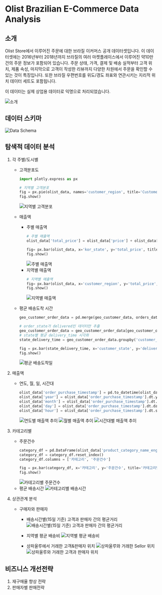 # Olist Brazilian E-Commerce Data Analysis

## 소개
Olist Store에서 이루어진 주문에 대한 브라질 이커머스 공개 데이터셋입니다. 이 데이터셋에는 2016년부터 2018년까지 브라질의 여러 마켓플레이스에서 이루어진 약10만 건의 주문 정보가 포함되어 있습니다. 주문 상태, 가격, 결제 및 배송 실적부터 고객 위치, 제품 속성, 마지막으로 고객이 작성한 리뷰까지 다양한 차원에서 주문을 확인할 수 있는 것이 특징입니다. 또한 브라질 우편번호를 위도/경도 좌표와 연관시키는 지리적 위치 데이터 세트도 포함됩니다. 

이 데이터는 실제 상업용 데이터로 익명으로 처리되었습니다.

![소개](https://github.com/SUNGMYEONGGI/image/blob/main/Olist%20Introduce.png?raw=true)

## 데이터 스키마
![Data Schema](https://i.imgur.com/HRhd2Y0.png)

## 탐색적 데이터 분석
1. 각 주별/도시별 
    - 고객분포도
        ```python
        import plotly.express as px

        # 지역별 고객분포
        fig = px.pie(olist_data, names='customer_region', title='Customer Region Distributions')
        fig.show()
        ```
        ![지역별 고객분포](https://github.com/SUNGMYEONGGI/image/blob/main/%EC%A7%80%EC%97%AD%EB%B3%84%20%EA%B3%A0%EA%B0%9D%EB%B6%84%ED%8F%AC.png?raw=true)

    - 매출액
        - 주별 매출액
            ```python
            # 주별 매출액
            olist_data['total_price'] = olist_data['price'] + olist_data['freight_value']

            fig= px.bar(olist_data, x='kor_state', y='total_price', title='Total Sales by State')
            fig.show()
            ```
            ![주별 매출액](https://github.com/SUNGMYEONGGI/image/blob/main/%E1%84%8C%E1%85%AE%E1%84%87%E1%85%A7%E1%86%AF%E1%84%86%E1%85%A2%E1%84%8E%E1%85%AE%E1%86%AF%E1%84%8B%E1%85%A2%E1%86%A8.png?raw=true)
        - 지역별 매출액
            ```python
            # 지역별 매출액
            fig= px.bar(olist_data, x='customer_region', y='total_price', title='Total Sales by Region')
            fig.show()
            ```
            ![지역별 매출액](https://github.com/SUNGMYEONGGI/image/blob/main/%EC%A7%80%EC%97%AD%EB%B3%84%20%EB%A7%A4%EC%B6%9C%EC%95%A1.png?raw=true)
    - 평균 배송도착 시간
        ```python
        geo_customer_order_data = pd.merge(geo_customer_data, orders_data, on='customer_id')

        # order_state가 delivered인 데이터만 추출
        geo_customer_order_data = geo_customer_order_data[geo_customer_order_data['order_status'] == 'delivered']
        # state별 평균 delivery_time 시각화
        state_delivery_time = geo_customer_order_data.groupby('customer_state')['delivery_time'].mean().reset_index()

        fig = px.bar(state_delivery_time, x='customer_state', y='delivery_time', color='delivery_time', title='State별 평균 배송시간')
        fig.show()
        ```
        ![평균 배송도착일](https://github.com/SUNGMYEONGGI/image/blob/main/%EC%A3%BC%EB%B3%84%20%ED%8F%89%EA%B7%A0%20%EB%B0%B0%EC%86%A1%EC%8B%9C%EA%B0%84.png?raw=true)

2. 매출액
    - 연도, 월, 일, 시간대
        ```python
        olist_data['order_purchase_timestamp'] = pd.to_datetime(olist_data['order_purchase_timestamp'])
        olist_data['year'] = olist_data['order_purchase_timestamp'].dt.year
        olist_data['month'] = olist_data['order_purchase_timestamp'].dt.month
        olist_data['day'] = olist_data['order_purchase_timestamp'].dt.day
        olist_data['hour'] = olist_data['order_purchase_timestamp'].dt.strftime('%H:%M:%S')
        ```
        ![연도별 매출액 추이](https://github.com/SUNGMYEONGGI/image/blob/main/%EB%A7%A4%EC%B6%9C%EC%95%A1%20%EC%B6%94%EC%9D%B4.png?raw=true)
        ![월별 매출액 추이](https://github.com/SUNGMYEONGGI/image/blob/main/%EC%9B%94%EB%B3%84%20%EB%A7%A4%EC%B6%9C%EC%95%A1.png?raw=true)
        ![시간대별 매출액 추이](https://github.com/SUNGMYEONGGI/image/blob/main/%EC%8B%9C%EA%B0%84%EB%8C%80%EB%B3%84%20%EB%A7%A4%EC%B6%9C%EC%95%A1.png?raw=true)

3. 카테고리별
    - 주문건수
        ```python
        category_df = pd.DataFrame(olist_data['product_category_name_english'].value_counts())
        category_df = category_df.reset_index()
        category_df.columns = ['카테고리', '주문건수']

        fig = px.bar(category_df, x='카테고리', y='주문건수', title='카테고리별 주문 건수')
        fig.show()
        ```
        ![카테고리별 주문건수](https://github.com/SUNGMYEONGGI/image/blob/main/%EC%B9%B4%ED%85%8C%EA%B3%A0%EB%A6%AC%EB%B3%84%20%EC%A3%BC%EB%AC%B8%EA%B1%B4%EC%88%98.png?raw=true)
    - 평균 배송시간
        ![카테고리별 배송시간](https://github.com/SUNGMYEONGGI/image/blob/main/%E1%84%8F%E1%85%A1%E1%84%90%E1%85%A6%E1%84%80%E1%85%A9%E1%84%85%E1%85%B5%E1%84%87%E1%85%A7%E1%86%AF%20%E1%84%87%E1%85%A2%E1%84%89%E1%85%A9%E1%86%BC%E1%84%89%E1%85%B5%E1%84%80%E1%85%A1%E1%86%AB.png?raw=true)


4. 상관관계 분석
    - 구매자와 판매자
        - 배송시간별(15일 기준) 고객과 판매자 간의 평균거리
        ![배송시간별(15일 기준) 고객과 판매자 간의 평균거리](https://github.com/SUNGMYEONGGI/image/blob/main/%EB%B0%B0%EC%86%A1%20%EC%8B%9C%EA%B0%84%EB%B3%84%20%EA%B3%A0%EA%B0%9D%EA%B3%BC%ED%8C%90%EB%A7%A4%EC%9E%90%20%EA%B0%84%20%ED%8F%89%EA%B7%A0%EA%B1%B0%EB%A6%AC.png?raw=true)

        - 지역별 평균 배송비
        ![지역별 평균 배송비](https://github.com/SUNGMYEONGGI/image/blob/main/%EC%A7%80%EC%97%AD%EB%B3%84%20%ED%8F%89%EA%B7%A0%20%EB%B0%B0%EC%86%A1%EB%B9%84.png?raw=true)
        
        - 상파울루에서 거래한 고객&판매자 위치
        ![상파울루와 거래한 Sellor 위치](https://github.com/SUNGMYEONGGI/image/blob/main/%E1%84%89%E1%85%A1%E1%86%BC%E1%84%91%E1%85%A1%E1%84%8B%E1%85%AE%E1%86%AF%E1%84%85%E1%85%AE%E1%84%8B%E1%85%AA%20%E1%84%80%E1%85%A5%E1%84%85%E1%85%A2%E1%84%92%E1%85%A1%E1%86%AB%20Sellor%20%E1%84%8B%E1%85%B1%E1%84%8E%E1%85%B5.png?raw=true)
        ![상파울루와 거래한 고객과 판매자 위치](https://github.com/SUNGMYEONGGI/image/blob/main/%E1%84%89%E1%85%A1%E1%86%BC%E1%84%91%E1%85%A1%E1%84%8B%E1%85%AE%E1%86%AF%E1%84%85%E1%85%AE%E1%84%8B%E1%85%AA%20%E1%84%80%E1%85%A5%E1%84%85%E1%85%A2%E1%84%92%E1%85%A1%E1%86%AB%20%E1%84%80%E1%85%A9%E1%84%80%E1%85%A2%E1%86%A8%E1%84%80%E1%85%AA%20%E1%84%91%E1%85%A1%E1%86%AB%E1%84%86%E1%85%A2%E1%84%8C%E1%85%A1%20%E1%84%8B%E1%85%B1%E1%84%8E%E1%85%B5.png?raw=true)
        
## 비즈니스 개선전략
1. 재구매율 향상 전략
2. 판매자별 판매전략